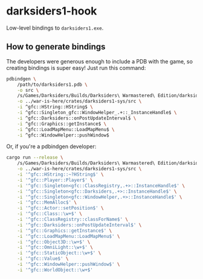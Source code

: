 # darksiders1-hook

Low-level bindings to `darksiders1.exe`.

## How to generate bindings

The developers were generous enough to include a PDB with the game, so creating bindings is super easy! Just run this command:

```sh
pdbindgen \
    /path/to/darksiders1.pdb \
    -o src \
    /s/Games/Darksiders/Builds/Darksiders\ Warmastered\ Edition/darksiders1.pdb \
    -o ../war-is-here/crates/darksiders1-sys/src \
    -i ^gfc::HString::HString$ \
    -i ^gfc::Singleton_gfc::WindowHelper_.+::_InstanceHandle$ \
    -i ^gfc::Darksiders::onPostUpdateInterval$ \
    -i ^gfc::Graphics::getInstance$ \
    -i ^gfc::LoadMapMenu::LoadMapMenu$ \
    -i ^gfc::WindowHelper::pushWindow$
```

Or, if you're a pdbindgen developer:

```sh
cargo run --release \
    /s/Games/Darksiders/Builds/Darksiders\ Warmastered\ Edition/darksiders1.pdb \
    -o ../war-is-here/crates/darksiders1-sys/src \
    -i '^gfc::HString::~?HString$' \
    -i '^gfc::Player::Player$' \
    -i '^gfc::Singleton<gfc::ClassRegistry,.+>::InstanceHandle$' \
    -i '^gfc::Singleton<gfc::Darksiders,.+>::InstanceHandle$' \
    -i '^gfc::Singleton<gfc::WindowHelper,.+>::InstanceHandle$' \
    -i '^gfc::MemAlloc$' \
    -i '^gfc::Actor::setPosition$' \
    -i '^gfc::Class::\w+$' \
    -i '^gfc::ClassRegistry::classForName$' \
    -i '^gfc::Darksiders::onPostUpdateInterval$' \
    -i '^gfc::Graphics::getInstance$' \
    -i '^gfc::LoadMapMenu::LoadMapMenu$' \
    -i '^gfc::Object3D::\w+$' \
    -i '^gfc::OmniLight::\w+$' \
    -i '^gfc::StaticObject::\w+$' \
    -i '^gfc::Value$' \
    -i '^gfc::WindowHelper::pushWindow$' \
    -i '^gfc::WorldObject::\w+$'
```

